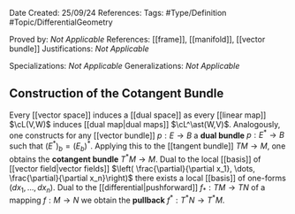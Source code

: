 <div class="topSpace"></div>

Date Created: 25/09/24
References: 
Tags: #Type/Definition #Topic/DifferentialGeometry

Proved by: <i>Not Applicable</i>
References: [[frame]], [[manifold]], [[vector bundle]]
Justifications: <i>Not Applicable</i>

Specializations: <i>Not Applicable</i>
Generalizations: <i>Not Applicable</i>

## Construction of the Cotangent Bundle

Every [[vector space]] induces a [[dual space]] as every [[linear map]] $\cL(V,W)$ induces [[dual map|dual maps]] $\cL^\ast(W,V)$. Analogously, one constructs for any [[vector bundle]]  $p: E \to B$ a __dual bundle__ $p: E^\ast \to B$ such that $(E^\ast)_b = (E_b)^\ast$. Applying this to the [[tangent bundle]] $TM \to M$, one obtains the __cotangent bundle__ $T^\ast M \to M$. Dual to the local [[basis]] of [[vector field|vector fields]] $\left( \frac{\partial}{\partial x_1}, \dots, \frac{\partial}{\partial x_n}\right)$ there exists a local [[basis]] of one-forms $(dx_1, \dots, dx_n)$. Dual to the [[differential|pushforward]] $f_\ast: TM \to TN$ of a mapping $f: M \to N$ we obtain the __pullback__ $f^\ast: T^\ast N \to T^\ast M$.